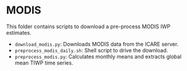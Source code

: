 # MODIS

This folder contains scripts to download a pre-process MODIS IWP estimates.

- ``download_modis.py``: Downloads MODIS data from the ICARE server.
- ``preprocess_modis_daily.sh``: Shell script to drive the download.
- ``preprocess_modis.py``: Calculates monthly means and extracts global mean TIWP time series.
